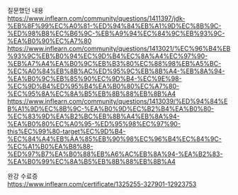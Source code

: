 질문했던 내용     
https://www.inflearn.com/community/questions/1411397/jdk-%EB%8F%99%EC%A0%81-%ED%94%84%EB%A1%9D%EC%8B%9C-%ED%98%B8%EC%B6%9C-%EB%A9%94%EC%84%9C%EB%93%9C-%EA%B0%90%EC%A7%80     
https://www.inflearn.com/community/questions/1413021/%EC%96%B4%EB%93%9C%EB%B0%94%EC%9D%B4%EC%8A%A4%EC%97%90-%EB%A7%A4%EA%B0%9C%EB%B3%80%EC%88%98%EB%A5%BC-%EC%A0%84%EB%8B%AC%ED%95%9C%EB%8B%A4-%EB%8A%94-%EA%B0%9C%EB%85%90%EC%9D%B4-%EC%9E%98-%EC%9D%B4%ED%95%B4%EA%B0%80%EC%A7%80-%EC%95%8A%EC%8A%B5%EB%8B%88%EB%8B%A4     
https://www.inflearn.com/community/questions/1413039/%ED%94%84%EB%A1%9D%EC%8B%9C-%EA%B0%9D%EC%B2%B4%EA%B0%80-%EC%83%9D%EA%B2%BC%EB%8B%A4%EB%8A%94-%EA%B0%80%EC%A0%95-%ED%95%98%EC%97%90-this%EC%99%80-target%EC%9D%B4-%EC%84%A4%EB%AA%85%EB%90%98%EC%96%B4%EC%84%9C-%EC%A1%B0%EA%B8%88-%ED%97%B7%EA%B0%88%EB%A6%AC%EB%8A%94-%EA%B2%83-%EA%B0%99%EC%8A%B5%EB%8B%88%EB%8B%A4     

완강 수료증     
https://www.inflearn.com/certificate/1325255-327901-12923753     

